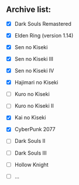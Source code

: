 ## Archive list:



- [x] Dark Souls Remastered
- [x] Elden Ring (version 1.14)
- [x] Sen no Kiseki 
- [x] Sen no Kiseki III
- [x] Sen no Kiseki IV
- [x] Hajimari no Kiseki
- [ ] Kuro no Kiseki
- [ ] Kuro no Kiseki II
- [x] Kai no Kiseki
- [x] CyberPunk 2077
- [ ] Dark Souls II
- [ ] Dark Souls III
- [ ] Hollow Knight
- [ ] ...

